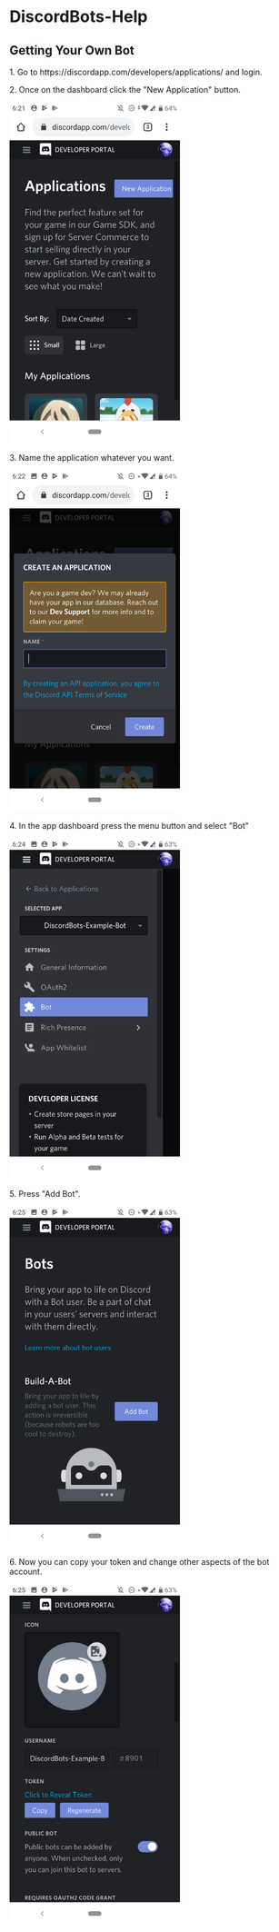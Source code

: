 # DiscordBots-Help

## Getting Your Own Bot

<p> 1. Go to https://discordapp.com/developers/applications/ and login. </p>

<p> 2. Once on the dashboard click the "New Application" button. </p>

<img src="https://github.com/ayayaQ/DiscordBots-Help/blob/master/docs/Screenshot_20191110-182201.png" width="300px" />

<p> 3. Name the application whatever you want. </p>

<img src="https://github.com/ayayaQ/DiscordBots-Help/blob/master/docs/Screenshot_20191110-182242.png" width="300px" />

<p> 4. In the app dashboard press the menu button and select "Bot" </p>

<img src="https://github.com/ayayaQ/DiscordBots-Help/blob/master/docs/Screenshot_20191110-182456.png" width="300px" />

<p> 5. Press "Add Bot". </p>

<img src="https://github.com/ayayaQ/DiscordBots-Help/blob/master/docs/Screenshot_20191110-182507.png" width="300px" />

<p> 6. Now you can copy your token and change other aspects of the bot account. </p>

<img src="https://github.com/ayayaQ/DiscordBots-Help/blob/master/docs/Screenshot_20191110-182542.png" width="300px" />
